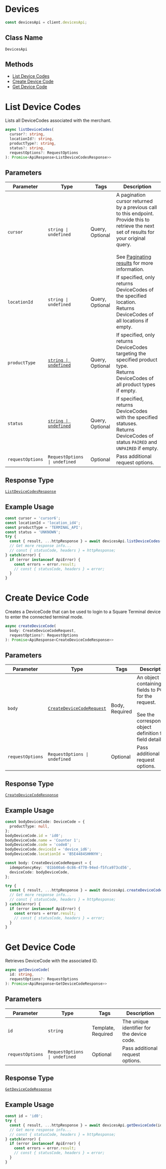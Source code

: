 # Devices

```ts
const devicesApi = client.devicesApi;
```

## Class Name

`DevicesApi`

## Methods

* [List Device Codes](/doc/api/devices.md#list-device-codes)
* [Create Device Code](/doc/api/devices.md#create-device-code)
* [Get Device Code](/doc/api/devices.md#get-device-code)


# List Device Codes

Lists all DeviceCodes associated with the merchant.

```ts
async listDeviceCodes(
  cursor?: string,
  locationId?: string,
  productType?: string,
  status?: string,
  requestOptions?: RequestOptions
): Promise<ApiResponse<ListDeviceCodesResponse>>
```

## Parameters

| Parameter | Type | Tags | Description |
|  --- | --- | --- | --- |
| `cursor` | `string \| undefined` | Query, Optional | A pagination cursor returned by a previous call to this endpoint.<br>Provide this to retrieve the next set of results for your original query.<br><br>See [Paginating results](https://developer.squareup.com/docs/working-with-apis/pagination) for more information. |
| `locationId` | `string \| undefined` | Query, Optional | If specified, only returns DeviceCodes of the specified location.<br>Returns DeviceCodes of all locations if empty. |
| `productType` | [`string \| undefined`](/doc/models/product-type.md) | Query, Optional | If specified, only returns DeviceCodes targeting the specified product type.<br>Returns DeviceCodes of all product types if empty. |
| `status` | [`string \| undefined`](/doc/models/device-code-status.md) | Query, Optional | If specified, returns DeviceCodes with the specified statuses.<br>Returns DeviceCodes of status `PAIRED` and `UNPAIRED` if empty. |
| `requestOptions` | `RequestOptions \| undefined` | Optional | Pass additional request options. |

## Response Type

[`ListDeviceCodesResponse`](/doc/models/list-device-codes-response.md)

## Example Usage

```ts
const cursor = 'cursor6';
const locationId = 'location_id4';
const productType = 'TERMINAL_API';
const status = 'UNKNOWN';
try {
  const { result, ...httpResponse } = await devicesApi.listDeviceCodes(cursor, locationId, productType, status);
  // Get more response info...
  // const { statusCode, headers } = httpResponse;
} catch(error) {
  if (error instanceof ApiError) {
    const errors = error.result;
    // const { statusCode, headers } = error;
  }
}
```


# Create Device Code

Creates a DeviceCode that can be used to login to a Square Terminal device to enter the connected
terminal mode.

```ts
async createDeviceCode(
  body: CreateDeviceCodeRequest,
  requestOptions?: RequestOptions
): Promise<ApiResponse<CreateDeviceCodeResponse>>
```

## Parameters

| Parameter | Type | Tags | Description |
|  --- | --- | --- | --- |
| `body` | [`CreateDeviceCodeRequest`](/doc/models/create-device-code-request.md) | Body, Required | An object containing the fields to POST for the request.<br><br>See the corresponding object definition for field details. |
| `requestOptions` | `RequestOptions \| undefined` | Optional | Pass additional request options. |

## Response Type

[`CreateDeviceCodeResponse`](/doc/models/create-device-code-response.md)

## Example Usage

```ts
const bodyDeviceCode: DeviceCode = {
  productType: null,
};
bodyDeviceCode.id = 'id0';
bodyDeviceCode.name = 'Counter 1';
bodyDeviceCode.code = 'code8';
bodyDeviceCode.deviceId = 'device_id6';
bodyDeviceCode.locationId = 'B5E4484SHHNYH';

const body: CreateDeviceCodeRequest = {
  idempotencyKey: '01bb00a6-0c86-4770-94ed-f5fca973cd56',
  deviceCode: bodyDeviceCode,
};

try {
  const { result, ...httpResponse } = await devicesApi.createDeviceCode(body);
  // Get more response info...
  // const { statusCode, headers } = httpResponse;
} catch(error) {
  if (error instanceof ApiError) {
    const errors = error.result;
    // const { statusCode, headers } = error;
  }
}
```


# Get Device Code

Retrieves DeviceCode with the associated ID.

```ts
async getDeviceCode(
  id: string,
  requestOptions?: RequestOptions
): Promise<ApiResponse<GetDeviceCodeResponse>>
```

## Parameters

| Parameter | Type | Tags | Description |
|  --- | --- | --- | --- |
| `id` | `string` | Template, Required | The unique identifier for the device code. |
| `requestOptions` | `RequestOptions \| undefined` | Optional | Pass additional request options. |

## Response Type

[`GetDeviceCodeResponse`](/doc/models/get-device-code-response.md)

## Example Usage

```ts
const id = 'id0';
try {
  const { result, ...httpResponse } = await devicesApi.getDeviceCode(id);
  // Get more response info...
  // const { statusCode, headers } = httpResponse;
} catch(error) {
  if (error instanceof ApiError) {
    const errors = error.result;
    // const { statusCode, headers } = error;
  }
}
```

